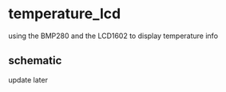 # temperature_lcd
using the BMP280 and the LCD1602 to display temperature info
## schematic
update later
